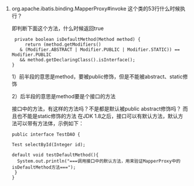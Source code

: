 1. org.apache.ibatis.binding.MapperProxy#invoke 这个类的53行什么时候执行？

	
	
	即判断下面这个方法，什么时候返回true
	
	    private boolean isDefaultMethod(Method method) {
            return (method.getModifiers()
          & (Modifier.ABSTRACT | Modifier.PUBLIC | Modifier.STATIC)) == Modifier.PUBLIC
          && method.getDeclaringClass().isInterface();
       }
  
    1）前半段的意思是method，要被public修饰，但是不能被abstract、static修饰
    
    2）后半段的意思是method要是个接口的方法
  
    接口中的方法，有这样的方法吗？不是都是默认被public abstract修饰吗？ 而且也不能是static修饰的方法
    在JDK 1.8之后，接口可以有默认方法，默认方法可以带有方法体，示例如下：
  
       public interface TestDAO {
  
       Test selectById(Integer id);

       default void testDefaultMethod(){
         System.out.println("===调用接口中的默认方法，用来验证MapperProxy中的isDefaultMethod方法===");
        }
       }
